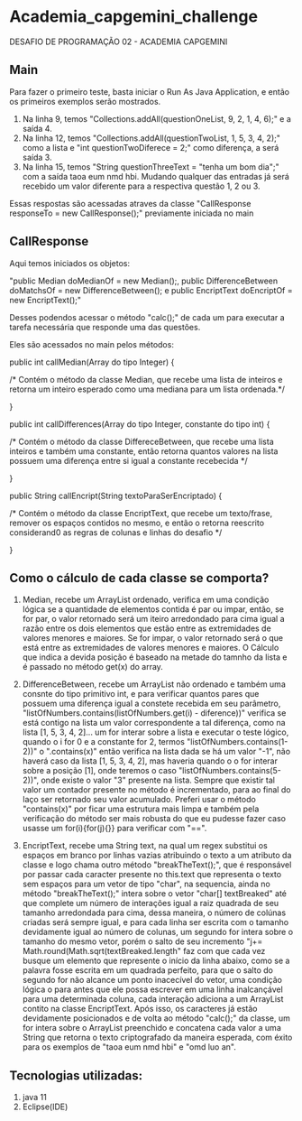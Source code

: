 # Academia_capgemini_challenge
DESAFIO DE PROGRAMAÇÃO 02 - ACADEMIA CAPGEMINI


## Main
Para fazer o primeiro teste, basta iniciar o Run As Java Application, e então os primeiros exemplos serão mostrados.
1. Na linha 9, temos "Collections.addAll(questionOneList, 9, 2, 1, 4, 6);" e a saída 4.
2. Na linha 12, temos "Collections.addAll(questionTwoList, 1, 5, 3, 4, 2);" como a lista e "int questionTwoDiferece = 2;" como diferença, a será saída 3.
3. Na linha 15, temos "String questionThreeText = "tenha um bom dia";" com a saída taoa eum nmd hbi.
Mudando qualquer das entradas já será recebido um valor diferente para a respectiva questão 1, 2 ou 3.


Essas respostas são acessadas atraves da classe "CallResponse responseTo = new CallResponse();" previamente iniciada no main


## CallResponse

Aqui temos iniciados os objetos:

"public Median doMedianOf = new Median();, public DifferenceBetween doMatchsOf = new DifferenceBetween(); e public EncriptText doEncriptOf = new EncriptText();"

Desses podendos acessar o método "calc();" de cada um para executar a tarefa necessária que responde uma das questões.

Eles são acessados no main pelos métodos:


public int callMedian(Array do tipo Integer)  {

  /* Contém o método da classe Median, que recebe uma lista de inteiros e retorna um inteiro esperado como uma mediana para um lista ordenada.*/
  
}


public int callDifferences(Array do tipo Integer, constante do tipo int)  {

  /* Contém o método da classe DiffereceBetween, que recebe uma lista inteiros e também uma constante, então retorna quantos valores na lista possuem uma diferença entre si igual a constante recebecida */
  
}


public String callEncript(String textoParaSerEncriptado)  {

  /* Contém o método da classe EncriptText, que recebe um texto/frase, remover os espaços contidos no mesmo, e então o retorna reescrito considerand0 as regras de colunas e linhas do desafio */
  
}


## Como o cálculo de cada classe se comporta?

1. Median, recebe um ArrayList<Integer> ordenado, verifica em uma condição lógica se a quantidade de elementos contida é par ou impar, então, se for par, o valor retornado será um iteiro arredondado para cima igual a razão entre os dois elementos que estão entre as extremidades de valores menores e maiores. Se for impar, o valor retornado será o que está entre as extremidades de valores menores e maiores. O Cálculo que indica a devida posição é baseado na metade do tamnho da lista e é passado no método get(x) do array.
  
  
2. DifferenceBetween, recebe um ArrayList<Integer> não ordenado e também uma consnte do tipo primitivo int, e para verificar quantos pares que possuem uma diferença igual a constete recebida em seu parâmetro, "listOfNumbers.contains(listOfNumbers.get(i) - diference))" verifica se está contigo na lista um valor correspondente a tal diferença, como na lista [1, 5, 3, 4, 2]... um for interar sobre a lista e executar o teste lógico, quando o i for 0 e a constante for 2, termos "listOfNumbers.contains(1-2))" o ".contains(x)"  então verifica na lista dada se há um valor "-1", não haverá caso da lista [1, 5, 3, 4, 2], mas haveria quando o o for interar sobre a posição [1], onde teremos o caso "listOfNumbers.contains(5-2))", onde existe o valor  "3" presente na lista. Sempre que existir tal valor um contador presente no método é incrementado, para ao final do laço ser retornado seu valor acumulado. Preferi usar o método "contains(x)" por ficar uma estrutura mais limpa e também pela verificação do método ser mais robusta do que eu pudesse fazer caso usasse um for(i){for(j){}} para verificar com "==".
  
  
3. EncriptText, recebe uma String text, na qual um regex substitui os espaços em branco por linhas vazias atribuindo o texto a um atributo da classe e logo chama outro método "breakTheText();", que é responsável por passar cada caracter presente no this.text que representa o texto sem espaços para um vetor de tipo "char", na sequencia, ainda no método "breakTheText();" intera sobre o vetor "char[] textBreaked" até que complete um número de interações igual a raiz quadrada de seu tamanho arredondada para cima, dessa maneira, o número de colúnas criadas será sempre igual, e para cada linha ser escrita com o tamanho devidamente igual ao número de colunas, um segundo for intera sobre o tamanho do mesmo vetor, porém o salto de seu incremento "j+= Math.round(Math.sqrt(textBreaked.length" faz com que cada vez busque um elemento que represente o início da linha abaixo, como se a palavra fosse escrita em um quadrada perfeito, para que o salto do segundo for não alcance um ponto inacecível do vetor, uma condição lógica o para antes que ele possa escrever em uma linha inalcançável para uma determinada coluna, cada interação adiciona a um ArrayList<Character> contito na classe EncriptText. Após isso, os caracteres já estão devidamente posicionados e de volta ao método "calc();" da classe, um for intera sobre o ArrayList<Character> preenchido e concatena cada valor a uma String que retorna o texto criptografado da maneira esperada, com éxito para os exemplos de "taoa eum nmd hbi" e "omd luo an".
  
## Tecnologias utilizadas:
1. java 11
2. Eclipse(IDE)
  
